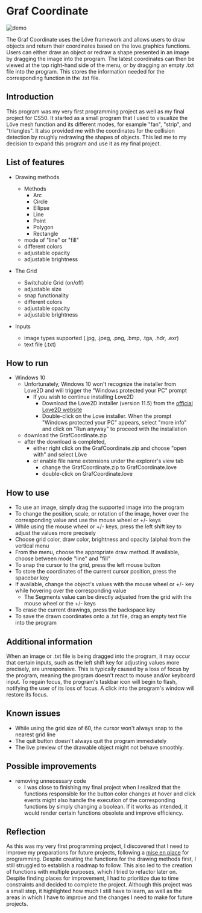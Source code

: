 
# Graf Coordinate

![demo](https://github.com/T-kolberg/Graf-Coordinate/assets/151522655/268960a1-18c3-4641-b5a3-c2583b8ca9b0)


The Graf Coordinate uses the Löve framework and allows users to draw objects and return their coordinates based on the love.graphics functions. Users can either draw an object or redraw a shape presented in an image by dragging the image into the program. The latest coordinates can then be viewed at the top right-hand side of the menu, or by dragging an empty .txt file into the program. This stores the information needed for the corresponding function in the .txt file.


## Introduction

This program was my very first programming project as well as my final project for CS50. It started as a small program that I used to visualize the Löve mesh function and its different modes, for example "fan", "strip", and "triangles". It also provided me with the coordinates for the collision detection by roughly redrawing the shapes of objects. This led me to my decision to expand this program and use it as my final project. 


## List of features

- Drawing methods 
    - Methods
        - Arc
        - Circle
        - Ellipse
        - Line
        - Point
        - Polygon
        - Rectangle
    - mode of "line" or "fill"
    - different colors
    - adjustable opacity
    - adjustable brightness

- The Grid
    - Switchable Grid (on/off)
    - adjustable size
    - snap functionality
    - different colors
    - adjustable opacity
    - adjustable brightness

- Inputs
    - image types supported (.jpg, .jpeg, .png, .bmp, .tga, .hdr, .exr)
    - text file (.txt)


## How to run

- Windows 10
    - Unfortunately, Windows 10 won't recognize the installer from Love2D and will trigger the "Windows protected your PC" prompt
        - If you wish to continue installing Love2D
            - Download the Love2D installer (version 11.5) from the [official Love2D website](https://www.love2d.org/)
            - Double-click on the Love installer. When the prompt "Windows protected your PC" appears, select "more info" and click on "Run anyway" to proceed with the installation
    - download the GrafCoordinate.zip 
    - after the download is completed, 
        - either right click on the GrafCoordinate.zip and choose "open with" and select Löve
        - or enable file name extensions under the explorer's view tab
            - change the GrafCoordinate.zip to GrafCoordinate.love
            - double-click on GrafCoordinate.love
        

## How to use

- To use an image, simply drag the supported image into the program
- To change the position, scale, or rotation of the image, hover over the corresponding value and use the mouse wheel or +/- keys
- While using the mouse wheel or +/- keys, press the left shift key to adjust the values more precisely 
- Choose grid color, draw color, brightness and opacity (alpha) from the vertical menu
- From the menu, choose the appropriate draw method. If available, choose between mode "line" and "fill"
- To snap the cursor to the grid, press the left mouse button
- To store the coordinates of the current cursor position, press the spacebar key
- If available, change the object's values with the mouse wheel or +/- key while hovering over the corresponding value
    - The Segments value can be directly adjusted from the grid with the mouse wheel or the +/- keys
- To erase the current drawings, press the backspace key
- To save the drawn coordinates onto a .txt file, drag an empty text file into the program


## Additional information
    
When an image or .txt file is being dragged into the program, it may occur that certain inputs, such as the left shift key for adjusting values more precisely, are unresponsive. This is typically caused by a loss of focus by the program, meaning the program doesn't react to mouse and/or keyboard input. To regain focus, the program's taskbar icon will begin to flash, notifying the user of its loss of focus. A click into the program's window will restore its focus.


## Known issues

- While using the grid size of 60, the cursor won't always snap to the nearest grid line
- The quit button doesn't always quit the program immediately
- The live preview of the drawable object might not behave smoothly.


## Possible improvements

- removing unnecessary code
    - I was close to finishing my final project when I realized that the functions responsible for the button color changes at hover and click events might also handle the execution of the corresponding functions by simply changing a boolean. If it works as intended, it would render certain functions obsolete and improve efficiency.


## Reflection

As this was my very first programming project, I discovered that I need to improve my preparations for future projects, following a [mise en place](https://en.wikipedia.org/wiki/Mise_en_place) for programming. Despite creating the functions for the drawing methods first, I still struggled to establish a roadmap to follow. This also led to the creation of functions with multiple purposes, which I tried to refactor later on. Despite finding places for improvement, I had to prioritize due to time constraints and decided to complete the project. Although this project was a small step, it highlighted how much I still have to learn, as well as the areas in which I have to improve and the changes I need to make for future projects.
